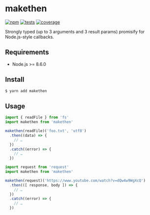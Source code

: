 # makethen

[![npm](https://img.shields.io/npm/v/makethen.svg?style=flat-square)](https://www.npmjs.com/package/makethen) [![tests](https://img.shields.io/travis/deepsweet/makethen/master.svg?label=tests&style=flat-square)](https://travis-ci.org/deepsweet/makethen) [![coverage](https://img.shields.io/codecov/c/github/deepsweet/makethen.svg?style=flat-square)](https://codecov.io/github/deepsweet/makethen)

Strongly typed (up to 3 arguments and 3 result params) promisify for Node.js-style callbacks.

## Requirements

* Node.js >= 8.6.0

## Install

```sh
$ yarn add makethen
```

## Usage

```js
import { readFile } from 'fs'
import makethen from 'makethen'

makethen(readFile)('foo.txt', 'utf8')
  .then((data) => {
    // …
  })
  .catch((error) => {
    // …
  })
```

```js
import request from 'request'
import makethen from 'makethen'

makethen(request)('https://www.youtube.com/watch?v=dQw4w9WgXcQ')
  .then(([ response, body ]) => {
    // …
  })
  .catch((error) => {
    // …
  })
```
